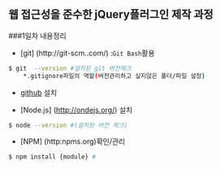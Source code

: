 ## 웹 접근성을 준수한 jQuery플러그인 제작 과정
###1일차 내용정리

* [git] (http://git-scm..com/) :`Git Bash`활용<br />
```sh
$ git  --version #설치된 git 버전체크
	*.gitignore파일의 역할(버전관리하고 싶지않은 폴더/파일 설정)
```
* [github](http://guthub.com) 설치

* [Node.js] (http://ondejs.org/) 설치
```sh
$ node --version #(설치된 버전 체크)
```
* [NPM] (http:npms.org)확인/관리

```sh
$ npm install {module} #